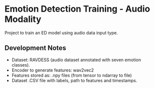 # Emotion Detection Training - Audio Modality

Project to train an ED model using audio data input type. 

## Development Notes

- Dataset: RAVDESS (audio dataset annotated with seven emotion classes).
- Encoder to generate features: wav2vec2
- Features stored as: .npy files (from tensor to ndarray to file)
- Dataset .CSV file with labels, path to features and timestamps. 